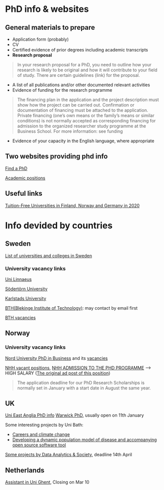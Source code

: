 # PhD info & websites
## General materials to prepare
* Application form (probably)
* CV
* Certified evidence of prior degrees including academic transcripts
* **Research proposal**
> In your research proposal for a PhD, you need to outline how your research is likely to be original and how it will contribute to your field of study. There are certain guidelines (link) for the proposal.
* A list of all publications and/or other documented relevant activities
* Evidence of funding for the research programme
> The financing plan in the application and the project description must show how the project can be carried out. Confirmation or documentation of financing must be attached to the application. Private financing (one’s own means or the family’s means or similar conditions) is not normally accepted as corresponding financing for admission to the organized researcher study programme at the Business School. For more information: see funding
* Evidence of your capacity in the English language, where appropriate

## Two websites providing phd info
[Find a PhD](https://www.findaphd.com/)

[Academic positions](https://academicpositions.com/)

## Useful links
[Tuition-Free Universities in Finland, Norway and Germany in 2020](https://www.mastersportal.com/articles/1042/tuition-free-universities-in-finland-norway-and-germany-in-2020.html)


# Info devided by countries
## Sweden
[List of universities and colleges in Sweden](https://en.wikipedia.org/wiki/List_of_universities_and_colleges_in_Sweden)
### University vacancy links
[Uni Linnaeus](https://lnu.se/en/meet-linnaeus-university/work-at-the-university/)

[Södertörn University](https://www.sh.se/english/sodertorn-university/meet-sodertorn-university/this-is-sodertorn-university/vacant-positions)

[Karlstads University](https://www.kau.se/om-universitetet/jobba-hos-oss/jobba-har/lediga-anstallningar-dold)

[BTH(Blekinge Institute of Technology)](https://www.bth.se/eng/research/third-cycle-studies/): may contact by email first

[BTH vacancies](https://www.bth.se/eng/about-bth/vacancies-at-bth/)

## Norway
### University vacancy links
[Nord University PhD in Business](https://www.nord.no/en/about/faculties-and-centres/business-school/research/phd-business/Pages/Phd-business.aspx#&acd=9f70b07f-eb38-31e1-0e7a-6ed23f873f47) and its [vacancies](https://www.nord.no/en/about/jobs)

[NHH vacant positions](https://www.nhh.no/en/about-nhh/vacant-positions/), [NHH ADMISSION TO THE PHD PROGRAMME](https://www.nhh.no/en/study-programmes/phd-programme-at-nhh/admission/) --> HIGH SALARY
([The original ad post of this position](https://www.findaphd.com/phds/programme/phd-programme-openings-at-nhh-norwegian-school-of-economics-economics/?p2325))
> The application deadline for our PhD Research Scholarships is normally set in January with a start date in August the same year.

## UK
[Uni East Anglia PhD info](https://www.uea.ac.uk/economics/phd-studentships)
[Warwick PhD](https://www.wbs.ac.uk/courses/doctoral/phd/apply/), usually open on 11th January

Some interesting projects by Uni Bath:
* [Careers and climate change](https://www.findaphd.com/phds/project/careers-and-climate-change/?p115242)
* [Developing a dynamic population model of disease and accompanying open source software tool](https://www.findaphd.com/phds/project/developing-a-dynamic-population-model-of-disease-and-accompanying-open-source-software-tool/?p115201)

[Spme projects by Data Analytics & Society](https://datacdt.org/projects/), deadline 14th April

## Netherlands
[Assistant in Uni Ghent](https://academicpositions.com/ad/ghent-university/2020/assistant-14306-department-of-economics/141411), Closing on Mar 10
